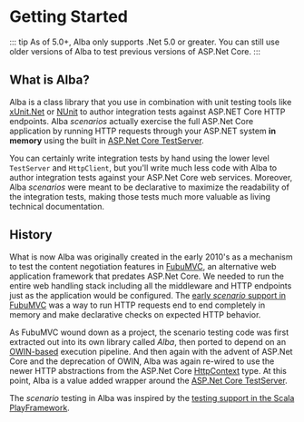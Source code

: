 # Getting Started

::: tip
As of 5.0+, Alba only supports .Net 5.0 or greater. You can still use older versions of Alba to test previous versions of ASP.Net Core.
:::

## What is Alba?

Alba is a class library that you use in combination with unit testing tools like [xUnit.Net](https://xunit.github.io) or [NUnit](https://docs.nunit.org/) to author integration tests
against ASP.NET Core HTTP endpoints. Alba *scenarios* actually exercise the full ASP.Net Core application by running HTTP requests through your ASP.NET system **in memory** using the 
built in [ASP.Net Core TestServer](https://docs.microsoft.com/en-us/aspnet/core/test/integration-tests?view=aspnetcore-5.0).

You can certainly write integration tests by hand using the lower level `TestServer` and `HttpClient`, but you'll write much less code with Alba to author integration tests against your
ASP.Net Core web services. Moreover, Alba *scenarios* were meant to be declarative to maximize the readability of the integration tests, making those tests much more valuable as living
technical documentation.

## History

What is now Alba was originally created in the early 2010's as a mechanism to test the content negotiation features in [FubuMVC](https://fubumvc.github.io), an alternative web application framework that predates ASP.Net Core. 
We needed to run the entire web handling stack including all the middleware and HTTP endpoints just as the application would be configured. 
The [early *scenario* support in FubuMVC](https://jeremydmiller.com/2015/11/05/testing-http-handlers-with-no-web-server-in-sight/) was a way to run HTTP requests end to end
completely in memory and make declarative checks on expected HTTP behavior.

As FubuMVC wound down as a project, the scenario testing code was first extracted out into its own library called *Alba*, then ported to depend on an [OWIN-based](https://docs.microsoft.com/en-us/aspnet/core/fundamentals/owin?view=aspnetcore-5.0) execution pipeline.
And then again with the advent of ASP.Net Core and the deprecation of OWIN, Alba was again re-wired to use the newer HTTP abstractions from the ASP.Net Core [HttpContext](https://docs.microsoft.com/en-us/dotnet/api/microsoft.aspnetcore.http.httpcontext?view=aspnetcore-5.0) type.
At this point, Alba is a value added wrapper around the [ASP.Net Core TestServer](https://docs.microsoft.com/en-us/aspnet/core/test/integration-tests?view=aspnetcore-5.0).

The *scenario* testing in Alba was inspired by the [testing support in the Scala PlayFramework](https://www.playframework.com/documentation/2.8.x/ScalaFunctionalTestingWithSpecs2). 


